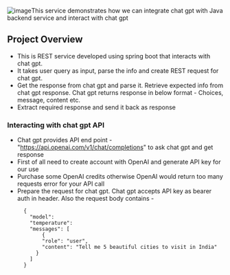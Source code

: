![image](https://github.com/user-attachments/assets/920e2590-0d8e-42bb-95a7-74b3fcd0d926)This service demonstrates how we can integrate chat gpt with Java backend service and interact with chat gpt 

## Project Overview
* This is REST service developed using spring boot that interacts with chat gpt.
* It takes user query as input, parse the info and create REST request for chat gpt.
* Get the response from chat gpt and parse it. Retrieve expected info from chat gpt response. Chat gpt returns response in below format - Choices, message, content etc.
* Extract required response and send it back as response

### Interacting with chat gpt API
* Chat gpt provides API end point - "https://api.openai.com/v1/chat/completions" to ask chat gpt and get response
* First of all need to create account with OpenAI and generate API key for our use
* Purchase some OpenAI credits otherwise OpenAI would return too many requests error for your API call
* Prepare the request for chat gpt. Chat gpt accepts API key as bearer auth in header. Also the request body contains -
  ```
    {
      "model": 
      "temperature":
      "messages": [
	      {
          "role": "user",
          "content": "Tell me 5 beautiful cities to visit in India"
        }
      ]
    }
  ```

  

